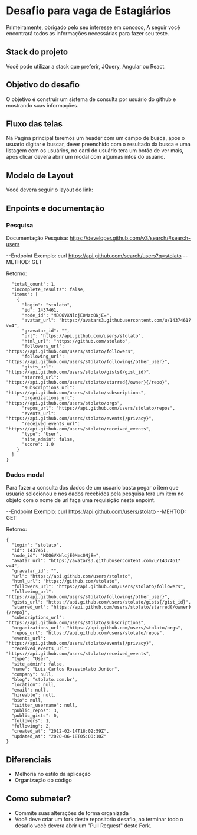 # Desafio para vaga de Estagiários

Primeiramente, obrigado pelo seu interesse em conosco,
A seguir você encontrará todos as informações necessárias para fazer seu teste.

## Stack do projeto

Você pode utilizar a stack que preferir, JQuery, Angular ou React.

## Objetivo do desafio

O objetivo é construir um sistema de consulta por usuário do github e mostrando suas informações.

## Fluxo das telas

Na Pagina principal teremos um header com um campo de busca, apos o usuario digitar e buscar, dever preenchido com o resultado da busca e uma listagem com os usuários, no card do usuário tera um botão de ver mais, apos clicar devera abrir um modal com algumas infos do usuário.

## Modelo de Layout

Você devera seguir o layout do link: 

## Enpoints e documentação

### Pesquisa
Documentação Pesquisa: https://developer.github.com/v3/search/#search-users

--Endpoint Exemplo: curl https://api.github.com/search/users?q=stolato
--METHOD: GET

Retorno:
```{
  "total_count": 1,
  "incomplete_results": false,
  "items": [
    {
      "login": "stolato",
      "id": 1437461,
      "node_id": "MDQ6VXNlcjE0Mzc0NjE=",
      "avatar_url": "https://avatars3.githubusercontent.com/u/1437461?v=4",
      "gravatar_id": "",
      "url": "https://api.github.com/users/stolato",
      "html_url": "https://github.com/stolato",
      "followers_url": "https://api.github.com/users/stolato/followers",
      "following_url": "https://api.github.com/users/stolato/following{/other_user}",
      "gists_url": "https://api.github.com/users/stolato/gists{/gist_id}",
      "starred_url": "https://api.github.com/users/stolato/starred{/owner}{/repo}",
      "subscriptions_url": "https://api.github.com/users/stolato/subscriptions",
      "organizations_url": "https://api.github.com/users/stolato/orgs",
      "repos_url": "https://api.github.com/users/stolato/repos",
      "events_url": "https://api.github.com/users/stolato/events{/privacy}",
      "received_events_url": "https://api.github.com/users/stolato/received_events",
      "type": "User",
      "site_admin": false,
      "score": 1.0
    }
  ]
}
```

### Dados modal

Para fazer a consulta dos dados de um usuario basta pegar o item que usuario selecionou e nos dados recebidos pela pesquisa tera um item no objeto com o nome de url faça uma requisição neste enpoint.

--Endpoint Exemplo: curl https://api.github.com/users/stolato
--MEHTOD: GET

Retorno: 
```
{
  "login": "stolato",
  "id": 1437461,
  "node_id": "MDQ6VXNlcjE0Mzc0NjE=",
  "avatar_url": "https://avatars3.githubusercontent.com/u/1437461?v=4",
  "gravatar_id": "",
  "url": "https://api.github.com/users/stolato",
  "html_url": "https://github.com/stolato",
  "followers_url": "https://api.github.com/users/stolato/followers",
  "following_url": "https://api.github.com/users/stolato/following{/other_user}",
  "gists_url": "https://api.github.com/users/stolato/gists{/gist_id}",
  "starred_url": "https://api.github.com/users/stolato/starred{/owner}{/repo}",
  "subscriptions_url": "https://api.github.com/users/stolato/subscriptions",
  "organizations_url": "https://api.github.com/users/stolato/orgs",
  "repos_url": "https://api.github.com/users/stolato/repos",
  "events_url": "https://api.github.com/users/stolato/events{/privacy}",
  "received_events_url": "https://api.github.com/users/stolato/received_events",
  "type": "User",
  "site_admin": false,
  "name": "Luiz Carlos Rosestolato Junior",
  "company": null,
  "blog": "stolato.com.br",
  "location": null,
  "email": null,
  "hireable": null,
  "bio": null,
  "twitter_username": null,
  "public_repos": 3,
  "public_gists": 0,
  "followers": 1,
  "following": 2,
  "created_at": "2012-02-14T18:02:59Z",
  "updated_at": "2020-06-18T05:00:10Z"
}
```

## Diferenciais

- Melhoria no estilo da aplicação
- Organização do código

## Como submeter?

- Commite suas alterações de forma organizada
- Você deve criar um fork deste repositorio desafio, ao terminar todo o desafio você devera abrir um "Pull Request" deste Fork.